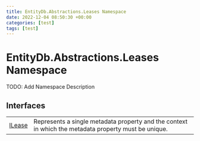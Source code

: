 ```yaml
---
title: EntityDb.Abstractions.Leases Namespace
date: 2022-12-04 08:50:30 +00:00
categories: [test]
tags: [test]
---
```


# EntityDb.Abstractions.Leases Namespace

TODO: Add Namespace Description

## Interfaces
<table><tr><td><a href='dotnet-entitydb-abstractions-leases-ilease'>ILease</a></td><td>
Represents a single metadata property and the context in which the metadata property must be unique.
</td></tr></table>
